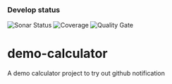 ### **Develop** status 
![Sonar Status](https://1f6e9eee.ngrok.io/api/project_badges/measure?project=cglx%3Ademo-calculator&metric=alert_status)
![Coverage](https://1f6e9eee.ngrok.io/api/project_badges/measure?project=cglx%3Ademo-calculator&metric=coverage)
![Quality Gate](https://1f6e9eee.ngrok.io/api/project_badges/measure?project=cglx%3Ademo-calculator&metric=alert_status)


# demo-calculator
A demo calculator project to try out github notification
